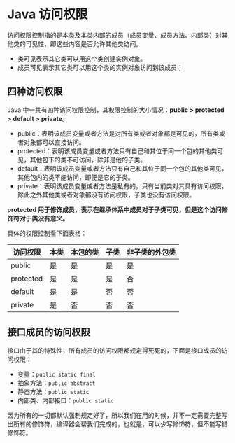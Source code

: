 # Java 访问权限

访问权限控制指的是本类及本类内部的成员（成员变量、成员方法、内部类）对其他类的可见性，即这些内容是否允许其他类访问。

- 类可见表示其它类可以用这个类创建实例对象。
- 成员可见表示其它类可以用这个类的实例对象访问到该成员；

## 四种访问权限

Java 中一共有四种访问权限控制，其权限控制的大小情况：**public > protected > default > private**。

- public：表明该成员变量或者方法是对所有类或者对象都是可见的，所有类或者对象都可以直接访问。
- protected：表明该成员变量或者方法只有自己和其位于同一个包的其他类可见，其他包下的类不可访问，除非是他的子类。
- default：表明该成员变量或者方法只有自己和其位于同一个包的其他类可见，其他包内的类不能访问，即便是它的子类。
- private：表明该成员变量或者方法是私有的，只有当前类对其具有访问权限，除此之外其他类或者对象都没有访问权限，子类也没有访问权限。

**protected 用于修饰成员，表示在继承体系中成员对于子类可见，但是这个访问修饰符对于类没有意义。**

具体的权限控制看下面表格：

| 访问权限  | 本类 | 本包的类 | 子类 | 非子类的外包类 |
| --------- | ---- | -------- | ---- | -------------- |
| public    | 是   | 是       | 是   | 是             |
| protected | 是   | 是       | 是   | 否             |
| default   | 是   | 是       | 否   | 否             |
| private   | 是   | 否       | 否   | 否             |

## 接口成员的访问权限

接口由于其的特殊性，所有成员的访问权限都规定得死死的，下面是接口成员的访问权限：

- 变量：`public static final`
- 抽象方法：`public abstract`
- 静态方法：`public static`
- 内部类、内部接口：`public static`

因为所有的一切都默认强制规定好了，所以我们在用的时候，并不一定需要完整写出所有的修饰符，编译器会帮我们完成的，也就是，可以少写修饰符，但不能写错修饰符。
